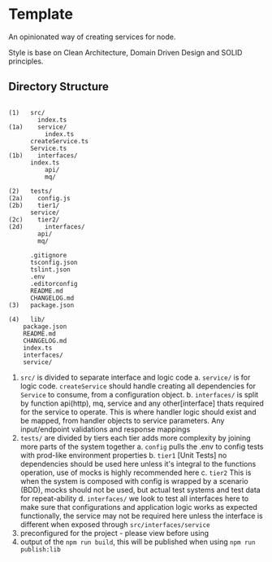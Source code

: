 # Template

An opinionated way of creating services for node.

Style is base on Clean Architecture, Domain Driven Design and SOLID principles.

## Directory Structure
```

(1)   src/
        index.ts
(1a)	service/
          index.ts
	  createService.ts
	  Service.ts
(1b)    interfaces/
	  index.ts
          api/
          mq/

(2)   tests/
(2a)	config.js
(2b)    tier1/
	  service/
(2c)	tier2/
(2d)	  interfaces/
	    api/
	    mq/

      .gitignore
      tsconfig.json
      tslint.json
      .env
      .editorconfig
      README.md
      CHANGELOG.md
(3)   package.json

(4)   lib/
	package.json
	README.md
	CHANGELOG.md
	index.ts
	interfaces/
	service/
```


1. `src/` is divided to separate interface and logic code
  a. `service/` is for logic code. `createService` should handle creating all dependencies for `Service` to consume, from a configuration object. 
  b. `interfaces/` is split by function api(http), mq, service and any other[interface] thats required for the service to operate. This is where handler logic should exist and be mapped, from handler objects to service parameters. Any input/endpoint validations and response mappings
2. `tests/` are divided by tiers each tier adds more complexity by joining more parts of the system together
  a. `config` pulls the .env to config tests with prod-like environment properties 
  b. `tier1` [Unit Tests] no dependencies should be used here unless it's integral to the functions operation, use of mocks is highly recommended here
  c. `tier2` This is when the system is composed with config is wrapped by a scenario (BDD), mocks should not be used, but actual test systems and test data for repeat-ability
  d. `interfaces/` we look to test all interfaces here to make sure that configurations and application logic works as expected functionally, the service may not be required here unless the interface is different when exposed through `src/interfaces/service`
3. preconfigured for the project - please view before using
4. output of the `npm run build`, this will be published when using `npm run publish:lib`

